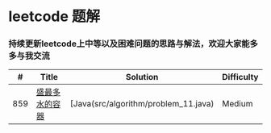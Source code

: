# leetcode 题解
### 持续更新leetcode上中等以及困难问题的思路与解法，欢迎大家能多多与我交流

| # | Title | Solution | Difficulty |
|---| ----- | -------- | ---------- |
|859|[盛最多水的容器](https://leetcode-cn.com/problems/container-with-most-water/) | [Java(src/algorithm/problem_11.java)|Medium|


